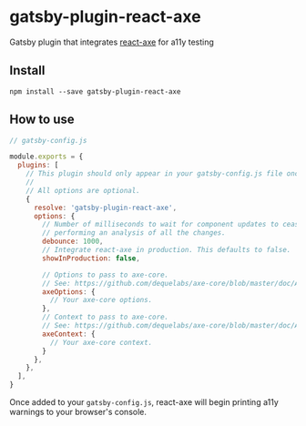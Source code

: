 # gatsby-plugin-react-axe

Gatsby plugin that integrates [react-axe][react-axe] for a11y testing

## Install

`npm install --save gatsby-plugin-react-axe`

## How to use

```js
// gatsby-config.js

module.exports = {
  plugins: [
    // This plugin should only appear in your gatsby-config.js file once.
    //
    // All options are optional.
    {
      resolve: 'gatsby-plugin-react-axe',
      options: {
        // Number of milliseconds to wait for component updates to cease before 
        // performing an analysis of all the changes.
        debounce: 1000,
        // Integrate react-axe in production. This defaults to false.
        showInProduction: false,

        // Options to pass to axe-core.
        // See: https://github.com/dequelabs/axe-core/blob/master/doc/API.md#api-name-axeconfigure
        axeOptions: {
          // Your axe-core options.
        },
        // Context to pass to axe-core.
        // See: https://github.com/dequelabs/axe-core/blob/master/doc/API.md#context-parameter
        axeContext: {
          // Your axe-core context.
        }
      },
    },
  ],
}
```

Once added to your `gatsby-config.js`, react-axe will begin printing a11y
warnings to your browser's console.

[react-axe]: https://github.com/dequelabs/react-axe
